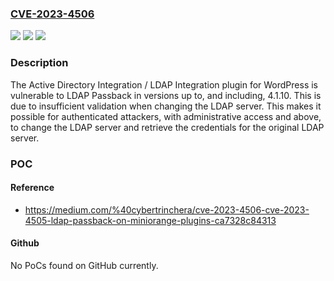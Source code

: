 ### [CVE-2023-4506](https://cve.mitre.org/cgi-bin/cvename.cgi?name=CVE-2023-4506)
![](https://img.shields.io/static/v1?label=Product&message=Active%20Directory%20Integration%20%2F%20LDAP%20Integration&color=blue)
![](https://img.shields.io/static/v1?label=Version&message=*%3C%3D%204.1.10%20&color=brighgreen)
![](https://img.shields.io/static/v1?label=Vulnerability&message=CWE-306%20Missing%20Authentication%20for%20Critical%20Function&color=brighgreen)

### Description

The Active Directory Integration / LDAP Integration plugin for WordPress is vulnerable to LDAP Passback in versions up to, and including, 4.1.10. This is due to insufficient validation when changing the LDAP server. This makes it possible for authenticated attackers, with administrative access and above, to change the LDAP server and retrieve the credentials for the original LDAP server.

### POC

#### Reference
- https://medium.com/%40cybertrinchera/cve-2023-4506-cve-2023-4505-ldap-passback-on-miniorange-plugins-ca7328c84313

#### Github
No PoCs found on GitHub currently.

